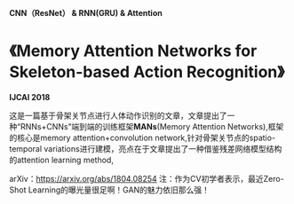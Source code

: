 
**CNN（ResNet） & RNN(GRU) & Attention**

# 《Memory Attention Networks for Skeleton-based Action Recognition》 #
**IJCAI 2018**
  
  这是一篇基于骨架关节点进行人体动作识别的文章，文章提出了一种“RNNs+CNNs”端到端的训练框架**MANs**(Memory Attention Networks),框架的核心是memory attention+convolution network,针对骨架关节点的spatio-temporal variations进行建模，亮点在于文章提出了一种借鉴残差网络模型结构的attention learning method,




arXiv：https://arxiv.org/abs/1804.08254
注：作为CV初学者表示，最近Zero-Shot Learning的曝光量很足啊！GAN的魅力依旧那么强！
